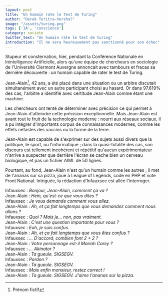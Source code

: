 ```yaml
---
layout: post
title: "Un humain rate le Test de Turing"
author: "Derek Toritra-Vershal"
image: "/assets/turing.png"
tags: ['IA', 'conscience']
category: societe
twitter_text: "Un humain rate le test de turing"
introduction: "Il ne sera heureusement pas sanctionné pour son échec"
---
```


Stupeur et consternation, hier, pendant la Conférence Nationale en Inintelligence
Artificielle, alors qu'une équipe de chercheurs en sociologie de l'Université
Clermont Auvergne annoncait avec tambours et fracas sa dernière découverte :
un humain capable de rater le test de Turing.

Jean-Alain[^1], 42 ans, a été placé dans une situation ou un arbitre discutait
simultanément avec un autre participant choisi au hasard. Or dans 97.619% des cas,
l'arbitre a identifié avec certitude Jean-Alain comme étant une machine. 

Les chercheurs ont tenté de déterminer avec précision ce qui permet à Jean-Alain
d'atteindre cette précision exceptionnelle. Mais Jean-Alain est avant tout
le fruit de la technologie moderne : nourri aux réseaux sociaux,
il a pu intégrer d'importants corpus de connaissances modernes, comme
les effets néfastes des vaccins ou la forme de la terre.

Jean-Alain est capable de s'exprimer sur des sujets aussi divers que la politique,
le sport, ou l'informatique ; dans la quasi-totalité des cas, son discours
est tellement incohérent et répétitif qu'aucun expérimentateur n'arrive a
suspecter que derrière l'écran se cache bien un cerveau biologique, et pas un
fichier AIML de 50 lignes.

Pourtant, au fond, Jean-Alain n'est qu'un humain comme les autres ; il met de
l'ananas sur sa pizza, joue à League of Legends, code en PHP et vote Front
National. Intriguée, la rédaction d'Infauxsec est allée l'interroger.

Infauxsec : *Bonjour, Jean-Alain, comment ça va ?*  
Jean-Alain : *Hein, qu'est-ce que vous dites ?*  
Infauxsec : *Je vous demande comment vous allez.*  
Jean-Alain : *Ah, et ça fait longtemps que vous demandez comment nous allons ?*  
Infauxsec : *Quoi ? Mais je… non, pas vraiment.*  
Jean-Alain : *C'est une question importante pour vous ?*  
Infauxsec : *Euh, je suis confus.*  
Jean-Alain : *Ah, et ça fait longtemps que vous êtes confus ?*  
Infauxsec : *… D'accord, combien font 2 + 2 ?*  
Jean-Alain : *Votre personnage est-il Mariah Carey ?*  
Infauxsec : *… Akinator ?*  
Jean-Alain : *Ta gueule. SIGSEGV.*  
Infauxsec : *Pardon ?*  
Jean-Alain : *Ta gueule. SIGSEGV.*  
Infauxsec : *Mais enfin monsieur, restez correct !*  
Jean-Alain : *Ta gueule. SIGSEGV. J'aime l'ananas sur la pizza.*  


[^1]: Prénom fictif
